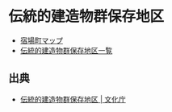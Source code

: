 # 伝統的建造物群保存地区

- [宿場町マップ](https://code4fukui.github.io/denkenchiku/)
- [伝統的建造物群保存地区一覧](https://code4fukui.github.io/denkenchiku/list.html)

## 出典

- [伝統的建造物群保存地区 | 文化庁](https://www.bunka.go.jp/seisaku/bunkazai/shokai/hozonchiku/)
